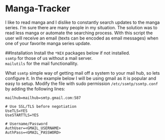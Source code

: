 # Manga-Tracker
I like to read manga and I dislike to constantly search updates to the manga series. I'm sure there are many people in my situation. The solution was to read less manga or automate the searching process. With this script the user will receive an email (texts can be encoded as email messages) when one of your favorite manga series update.  

##Installation
Install the `*NIX` packages below if not installed.  
`ssmtp` for those of us without a mail server.  
`mailutils` for the mail functionallity.  

What `ssmtp` simple way of getting mail off a system to your mail hub, so lets configure it. In the example below I will be using gmail as it is popular and easy to setup. Modify the file with sudo permission `/etc/ssmtp/ssmtp.conf` by adding the following lines:

```
mailhub=mailhub=smtp.gmail.com:587  
  
# Use SSL/TLS before negotiation  
UseTLS=YES  
UseSTARTTLS=YES  

# Username/Password  
AuthUser=<GMAIL_USERNAME>  
AuthPass=<GMAIL_PASSWORD>  
```
